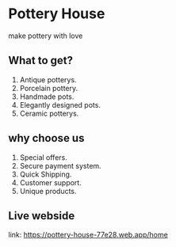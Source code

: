 # Pottery House
make pottery with love

## What to get?
1. Antique potterys.
2. Porcelain pottery.
3. Handmade pots.
4. Elegantly designed pots.
5. Ceramic potterys.

## why choose us
1. Special offers.
2. Secure payment system.
3. Quick Shipping.
4. Customer support.
5. Unique products.

## Live webside

link: https://pottery-house-77e28.web.app/home

